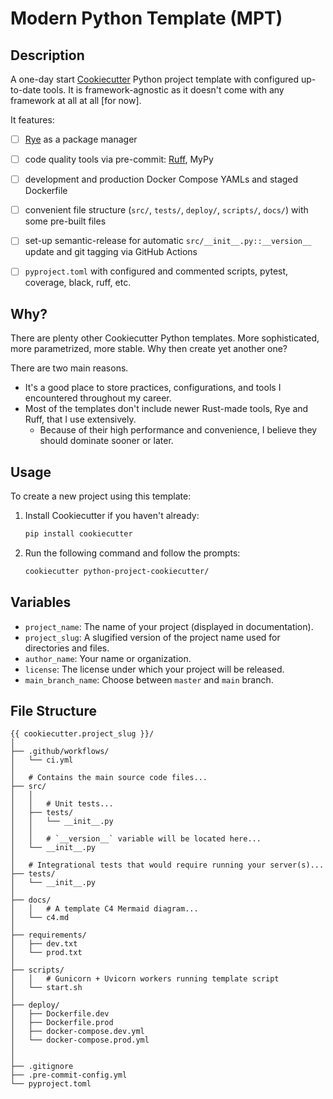 # Modern Python Template (MPT)


## Description
A one-day start [Cookiecutter](https://github.com/cookiecutter/cookiecutter) Python project template with configured up-to-date tools.
It is framework-agnostic as it doesn't come with any framework at all at all [for now].

It features:
- [ ] [Rye](https://rye.astral.sh/) as a package manager
- [ ] code quality tools via pre-commit: [Ruff](https://docs.astral.sh/ruff/), MyPy
- [ ] development and production Docker Compose YAMLs and staged Dockerfile
- [ ] convenient file structure (`src/`, `tests/`, `deploy/`, `scripts/`, `docs/`) with some pre-built files
- [ ] set-up semantic-release for automatic `src/__init__.py::__version__` update and git tagging via GitHub Actions
- [ ] `pyproject.toml` with configured and commented scripts, pytest, coverage, black, ruff, etc.


## Why?
There are plenty other Cookiecutter Python templates. More sophisticated, more parametrized, more stable.
Why then create yet another one?

There are two main reasons. 
- It's a good place to store practices, configurations, and tools I encountered throughout my career.
- Most of the templates don't include newer Rust-made tools, Rye and Ruff, that I use extensively. 
  - Because of their high performance and convenience, I believe they should dominate sooner or later.


## Usage

To create a new project using this template:

1. Install Cookiecutter if you haven't already:
    ```bash
    pip install cookiecutter
    ```

2. Run the following command and follow the prompts:
    ```bash
    cookiecutter python-project-cookiecutter/
    ```

## Variables

- `project_name`: The name of your project (displayed in documentation).
- `project_slug`: A slugified version of the project name used for directories and files.
- `author_name`: Your name or organization.
- `license`: The license under which your project will be released.
- `main_branch_name`: Choose between `master` and `main` branch.

## File Structure
```
{{ cookiecutter.project_slug }}/
│
├── .github/workflows/
│   └── ci.yml
│
│   # Contains the main source code files...
├── src/
│   │
│   │   # Unit tests...
│   ├── tests/
│   │   └── __init__.py
│   │
│   │   # `__version__` variable will be located here...
│   └── __init__.py
│
│   # Integrational tests that would require running your server(s)...
├── tests/
│   └── __init__.py
│
├── docs/
│   │   # A template C4 Mermaid diagram...
│   └── c4.md
│
├── requirements/
│   ├── dev.txt
│   └── prod.txt
│
├── scripts/
│   │   # Gunicorn + Uvicorn workers running template script
│   └── start.sh
│
├── deploy/
│   ├── Dockerfile.dev
│   ├── Dockerfile.prod
│   ├── docker-compose.dev.yml
│   └── docker-compose.prod.yml
│
│
├── .gitignore
├── .pre-commit-config.yml
└── pyproject.toml
```
